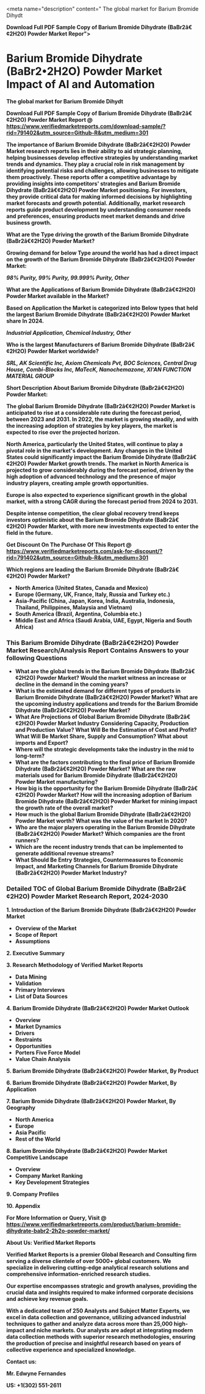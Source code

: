 <meta name="title" content="Global  Barium Bromide Dihydrate (BaBr2•2H2O) Powder Market Impact of AI and Automation"><meta name="description" content="  The global market for Barium Bromide Dihydt</p><p id="" class=""><strong>Download Full PDF Sample Copy of Barium Bromide Dihydrate (BaBr2â€¢2H2O) Powder Market Repor"><meta name="title" content=" Barium Bromide Dihydrate (BaBr2•2H2O) Powder Market Size, Share, Scope, Trends, Growth, Opportunities, Analysis, Forecast"> <h1>Barium Bromide Dihydrate (BaBr2•2H2O) Powder Market Impact of AI and Automation</h1> <p>The global market for Barium Bromide Dihydt</p><p id="" class=""><strong>Download Full PDF Sample Copy of Barium Bromide Dihydrate (BaBr2â€¢2H2O) Powder Market Report @ <a href="https://www.verifiedmarketreports.com/download-sample/?rid=791402&utm_source=Github-R&utm_medium=301" target="_blank">https://www.verifiedmarketreports.com/download-sample/?rid=791402&utm_source=Github-R&utm_medium=301</a></strong></p><p>The importance of&nbsp;Barium Bromide Dihydrate (BaBr2â€¢2H2O) Powder Market research reports lies in their ability to aid strategic planning, helping businesses develop effective strategies by understanding market trends and dynamics. They play a crucial role in risk management by identifying potential risks and challenges, allowing businesses to mitigate them proactively. These reports offer a competitive advantage by providing insights into competitors' strategies and Barium Bromide Dihydrate (BaBr2â€¢2H2O) Powder Market positioning. For investors, they provide critical data for making informed decisions by highlighting market forecasts and growth potential. Additionally, market research reports guide product development by understanding consumer needs and preferences, ensuring products meet market demands and drive business growth.</p><p><strong>What are the&nbsp;Type driving the growth of the Barium Bromide Dihydrate (BaBr2â€¢2H2O) Powder Market?</strong></p><p id="" class="">Growing demand for below Type around the world has had a direct impact on the growth of the Barium Bromide Dihydrate (BaBr2â€¢2H2O) Powder Market:</p><em><strong>98% Purity, 99% Purity, 99.999% Purity, Other</strong></em></p><strong>What are the&nbsp;Applications&nbsp;of Barium Bromide Dihydrate (BaBr2â€¢2H2O) Powder Market available in the Market?</strong></p><p id="" class="">Based on Application the Market is categorized into Below types that held the largest Barium Bromide Dihydrate (BaBr2â€¢2H2O) Powder Market share In 2024.</p><em><strong>Industrial Application, Chemical Industry, Other</strong></em></p><strong>Who is the largest Manufacturers of Barium Bromide Dihydrate (BaBr2â€¢2H2O) Powder Market worldwide?</strong></p><p><em><strong>SRL, AK Scientific Inc, Axiom Chemicals Pvt, BOC Sciences, Central Drug House, Combi-Blocks Inc, MaTecK, Nanochemazone, XI'AN FUNCTION MATERIAL GROUP</strong></em></p><p id="" class=""><strong>Short Description About Barium Bromide Dihydrate (BaBr2â€¢2H2O) Powder Market:</strong></p><p>The global Barium Bromide Dihydrate (BaBr2â€¢2H2O) Powder Market is anticipated to rise at a considerable rate during the forecast period, between 2023 and 2031. In 2022, the market is growing steadily, and with the increasing adoption of strategies by key players, the market is expected to rise over the projected horizon.</p><p>North America, particularly the United States, will continue to play a pivotal role in the market's development. Any changes in the United States could significantly impact the Barium Bromide Dihydrate (BaBr2â€¢2H2O) Powder Market growth trends. The market in North America is projected to grow considerably during the forecast period, driven by the high adoption of advanced technology and the presence of major industry players, creating ample growth opportunities.</p><p>Europe is also expected to experience significant growth in the global market, with a strong CAGR during the forecast period from 2024 to 2031.</p><p>Despite intense competition, the clear global recovery trend keeps investors optimistic about the Barium Bromide Dihydrate (BaBr2â€¢2H2O) Powder Market, with more new investments expected to enter the field in the future.</p><p id="" class=""><strong>Get Discount On The Purchase Of This Report @ <a href="https://www.verifiedmarketreports.com/ask-for-discount/?rid=791402&utm_source=Github-R&utm_medium=301" target="_blank">https://www.verifiedmarketreports.com/ask-for-discount/?rid=791402&utm_source=Github-R&utm_medium=301</a></strong></p>Which regions are leading the Barium Bromide Dihydrate (BaBr2â€¢2H2O) Powder Market?</p><ul><li>North America (United States, Canada and Mexico)</li><li>Europe (Germany, UK, France, Italy, Russia and Turkey etc.)</li><li>Asia-Pacific (China, Japan, Korea, India, Australia, Indonesia, Thailand, Philippines, Malaysia and Vietnam)</li><li>South America (Brazil, Argentina, Columbia etc.)</li><li>Middle East and Africa (Saudi Arabia, UAE, Egypt, Nigeria and South Africa)</li></ul><h3 id="" class="">This Barium Bromide Dihydrate (BaBr2â€¢2H2O) Powder Market Research/Analysis Report Contains Answers to your following Questions</h3><ul><li>What are the global trends in the Barium Bromide Dihydrate (BaBr2â€¢2H2O) Powder Market? Would the market witness an increase or decline in the demand in the coming years?</li><li>What is the estimated demand for different types of products in Barium Bromide Dihydrate (BaBr2â€¢2H2O) Powder Market? What are the upcoming industry applications and trends for the Barium Bromide Dihydrate (BaBr2â€¢2H2O) Powder Market?</li><li>What Are Projections of Global Barium Bromide Dihydrate (BaBr2â€¢2H2O) Powder Market Industry Considering Capacity, Production and Production Value? What Will Be the Estimation of Cost and Profit? What Will Be Market Share, Supply and Consumption? What about imports and Export?</li><li>Where will the strategic developments take the industry in the mid to long-term?</li><li>What are the factors contributing to the final price of Barium Bromide Dihydrate (BaBr2â€¢2H2O) Powder Market? What are the raw materials used for Barium Bromide Dihydrate (BaBr2â€¢2H2O) Powder Market manufacturing?</li><li>How big is the opportunity for the Barium Bromide Dihydrate (BaBr2â€¢2H2O) Powder Market? How will the increasing adoption of Barium Bromide Dihydrate (BaBr2â€¢2H2O) Powder Market for mining impact the growth rate of the overall market?</li><li>How much is the global Barium Bromide Dihydrate (BaBr2â€¢2H2O) Powder Market worth? What was the value of the market In 2020?</li><li>Who are the major players operating in the Barium Bromide Dihydrate (BaBr2â€¢2H2O) Powder Market? Which companies are the front runners?</li><li>Which are the recent industry trends that can be implemented to generate additional revenue streams?</li><li>What Should Be Entry Strategies, Countermeasures to Economic Impact, and Marketing Channels for Barium Bromide Dihydrate (BaBr2â€¢2H2O) Powder Market Industry?</li></ul><h3 id="" class="">Detailed TOC of Global Barium Bromide Dihydrate (BaBr2â€¢2H2O) Powder Market Research Report, 2024-2030</h3><p id="" class=""><strong>1. Introduction of the Barium Bromide Dihydrate (BaBr2â€¢2H2O) Powder Market</strong></p><ul><li>Overview of the Market</li><li>Scope of Report</li><li>Assumptions</li></ul><p id="" class=""><strong>2. Executive Summary</strong></p><p id="" class=""><strong>3. Research Methodology of Verified Market Reports</strong></p><ul><li>Data Mining</li><li>Validation</li><li>Primary Interviews</li><li>List of Data Sources</li></ul><p id="" class=""><strong>4. Barium Bromide Dihydrate (BaBr2â€¢2H2O) Powder Market Outlook</strong></p><ul><li>Overview</li><li>Market Dynamics</li><li>Drivers</li><li>Restraints</li><li>Opportunities</li><li>Porters Five Force Model</li><li>Value Chain Analysis</li></ul><p id="" class=""><strong>5. Barium Bromide Dihydrate (BaBr2â€¢2H2O) Powder Market, By Product</strong></p><p id="" class=""><strong>6. Barium Bromide Dihydrate (BaBr2â€¢2H2O) Powder Market, By Application</strong></p><p id="" class=""><strong>7. Barium Bromide Dihydrate (BaBr2â€¢2H2O) Powder Market, By Geography</strong></p><ul><li>North America</li><li>Europe</li><li>Asia Pacific</li><li>Rest of the World</li></ul><p id="" class=""><strong>8. Barium Bromide Dihydrate (BaBr2â€¢2H2O) Powder Market Competitive Landscape</strong></p><ul><li>Overview</li><li>Company Market Ranking</li><li>Key Development Strategies</li></ul><p id="" class=""><strong>9. Company Profiles</strong></p><p id="" class=""><strong>10. Appendix</strong></p><p id="" class=""><strong>For More Information or Query, Visit @ <a href="https://www.verifiedmarketreports.com/product/barium-bromide-dihydrate-babr2-2h2o-powder-market/" target="_blank">https://www.verifiedmarketreports.com/product/barium-bromide-dihydrate-babr2-2h2o-powder-market/</a></strong></p><p id="" class=""><strong>About Us: Verified Market Reports</strong></p><p id="" class="">Verified Market Reports is a premier Global Research and Consulting firm serving a diverse clientele of over 5000+ global customers. We specialize in delivering cutting-edge analytical research solutions and comprehensive information-enriched research studies.</p><p id="" class="">Our expertise encompasses strategic and growth analyses, providing the crucial data and insights required to make informed corporate decisions and achieve key revenue goals.</p><p id="" class="">With a dedicated team of 250 Analysts and Subject Matter Experts, we excel in data collection and governance, utilizing advanced industrial techniques to gather and analyze data across more than 25,000 high-impact and niche markets. Our analysts are adept at integrating modern data collection methods with superior research methodologies, ensuring the production of precise and insightful research based on years of collective experience and specialized knowledge.</p><p id="" class=""><strong>Contact us:</strong></p><p id="" class="">Mr. Edwyne Fernandes</p><p id="" class="">US: +1(302) 551-2611</p>
